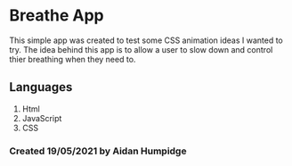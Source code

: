 # Breathe App
This simple app was created to test some CSS animation ideas I wanted to try. The idea behind this app is to allow a user to slow down and control thier breathing when they need to. 

## Languages
1. Html
2. JavaScript
3. CSS


### Created 19/05/2021 by Aidan Humpidge